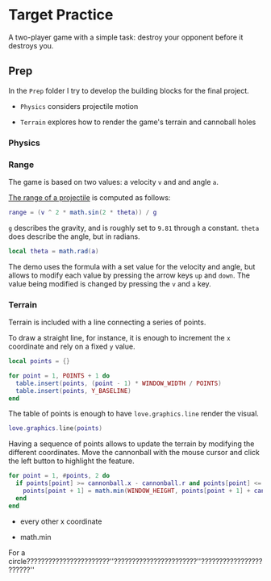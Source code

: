 # Target Practice

A two-player game with a simple task: destroy your opponent before it destroys you.

## Prep

In the `Prep` folder I try to develop the building blocks for the final project.

- `Physics` considers projectile motion

- `Terrain` explores how to render the game's terrain and cannoball holes

### Physics

### Range

The game is based on two values: a velocity `v` and and angle `a`.

[The range of a projectile](https://en.wikipedia.org/wiki/Projectile_motion#Maximum_distance_of_projectile) is computed as follows:

```lua
range = (v ^ 2 * math.sin(2 * theta)) / g
```

`g` describes the gravity, and is roughly set to `9.81` through a constant. `theta` does describe the angle, but in radians.

```lua
local theta = math.rad(a)
```

The demo uses the formula with a set value for the velocity and angle, but allows to modify each value by pressing the arrow keys `up` and `down`. The value being modified is changed by pressing the `v` and `a` key.

### Terrain

Terrain is included with a line connecting a series of points.

To draw a straight line, for instance, it is enough to increment the `x` coordinate and rely on a fixed `y` value.

```lua
local points = {}

for point = 1, POINTS + 1 do
  table.insert(points, (point - 1) * WINDOW_WIDTH / POINTS)
  table.insert(points, Y_BASELINE)
end
```

The table of points is enough to have `love.graphics.line` render the visual.

```lua
love.graphics.line(points)
```

Having a sequence of points allows to update the terrain by modifying the different coordinates. Move the cannonball with the mouse cursor and click the left button to highlight the feature.

```lua
for point = 1, #points, 2 do
  if points[point] >= cannonball.x - cannonball.r and points[point] <= cannonball.x + cannonball.r then
    points[point + 1] = math.min(WINDOW_HEIGHT, points[point + 1] + cannonball.r)
  end
end
```

- every other x coordinate

- math.min

For a circle???????????????????????''???????????????????????''???????????????????????''
